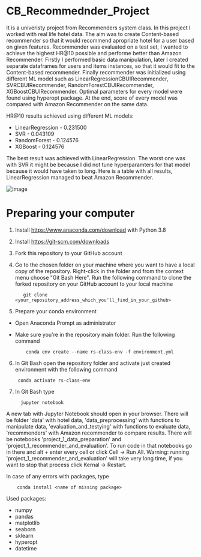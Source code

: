 # CB_Recommednder_Project

It is a univeristy project from Recommenders system class. In this project I worked with real life hotel data. The aim was to create Content-based recommender so that it would recommend apropriate hotel for a user based on given features. Recommender was evaluated on a test set, I wanted to achieve the highest HR@10 possible and performe better than Amazon Recommender. Firstly I performed basic data manipulation, later I created separate dataframes for users and items instances, so that it would fit to the Content-based recommender. Finally recommender was initialized using different ML model such as LinearRegressionCBUIRecommender, SVRCBUIRecommender, RandomForestCBUIRecommender, XGBoostCBUIRecommender. Optimal parameters for every model were found using hyperopt package. At the end, score of every model was compared with Amazon Recommender on the same data.

HR@10 results achieved using different ML models:
- LinearRegression - 0.231500
- SVR - 0.043109
- RandomForest - 0.124576	
- XGBoost - 0.124576

The best result was achieved with LinearRegression. The worst one was with SVR it might be because I did not tune hyperparamters for that model because it would have taken to long. Here is a table with all results, LinearRegression managed to beat Amazon Recommender.

![image](https://user-images.githubusercontent.com/91895188/236181310-15b95f67-ff9e-48e5-8cb0-cfd89008db7b.png)


# Preparing your computer
1. Install https://www.anaconda.com/download with Python 3.8
2. Install https://git-scm.com/downloads
3. Fork this repository to your GitHub account
4. Go to the chosen folder on your machine where you want to have a local copy of the repository. Right-click in the folder and from the context menu choose "Git Bash Here". Run the following command to clone the forked repository on your GitHub account to your local machine

          git clone <your_repository_address_which_you'll_find_in_your_github>

5. Prepare your conda environment
- Open Anaconda Prompt as administrator
- Make sure you're in the repository main folder. Run the following command

          conda env create --name rs-class-env -f environment.yml
6. In Git Bash open the repository folder and activate just created environment with the following command

        conda activate rs-class-env
        
7. In Git Bash type

         jupyter notebook
         
A new tab with Jupyter Notebook should open in your browser. There will be folder 'data' with hotel data, 'data_preprocessing' with functions to manipulate data, 'evaluation_and_testying' with functions to evaluate data, 'recommenders' with Amazon recommender to compare results. There will be notebooks 'project_1_data_preparation' and 'project_1_recommender_and_evaluation'. To run code in that notebooks go in there and alt + enter every cell or click Cell -> Run All. Warning: running 'project_1_recommender_and_evaluation' will take very long time, if you want to stop that process click Kernal -> Restart. 

In case of any errors with packages, type

        conda install <name of missing package>
  
Used packages:
- numpy
- pandas
- matplotlib
- seaborn
- sklearn
- hyperopt
- datetime
